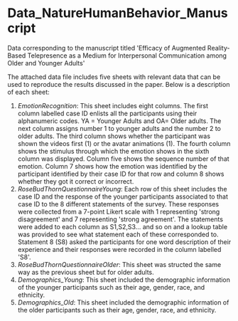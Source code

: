 # Data_NatureHumanBehavior_Manuscript
Data corresponding to the manuscript titled 'Efficacy of Augmented Reality-Based Telepresence as a Medium for Interpersonal Communication among Older and Younger Adults'


The attached data file includes five sheets with relevant data that can be used to reproduce the results discussed in the paper. Below is a description of each sheet:

1. _EmotionRecognition_: This sheet includes eight columns. The first column labelled case ID enlists all the participants using their alphanumeric codes. YA = Younger Adults and OA= Older adults. The next column assigns number 1 to younger adults and the number 2 to older adults. The third column shows whether the participant was shown the videos first (1) or the avatar animations (1). The fourth column shows the stimulus through which the emotion shows in the sixth column was displayed. Column five shows the sequence number of that emotion. Column 7 shows how the emotion was identified by the participant identified by their case ID for that row and column 8 shows whether they got it correct or incorrect.
2. _RoseBudThornQuestionnaireYoung_: Each row of this sheet includes the case ID and the response of the younger participants associated to that case ID to the 8 different statements of the survey. These responses were collected from a 7-point Likert scale with 1 representing 'strong disagreement' and 7 representing 'strong agreement'. The statements were added to each column as S1,S2,S3... and so on and a lookup table was provided to see what statement each of these corresponded to. Statement 8 (S8) asked the participants for one word description of their experience and their responses were recorded in the column labelled 'S8'.
3. _RoseBudThornQuestionnaireOlder_: This sheet was structed the same way as the previous sheet but for older adults.
4. _Demographics_Young_: This sheet included the demographic information of the younger participants such as their age, gender, race, and ethnicity.
5. _Demographics_Old_: This sheet included the demographic information of the older participants such as their age, gender, race, and ethnicity.

